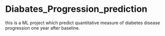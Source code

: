 # Diabates_Progression_prediction
this is a ML project which predict quantitative measure of diabetes disease progression one year after baseline.
